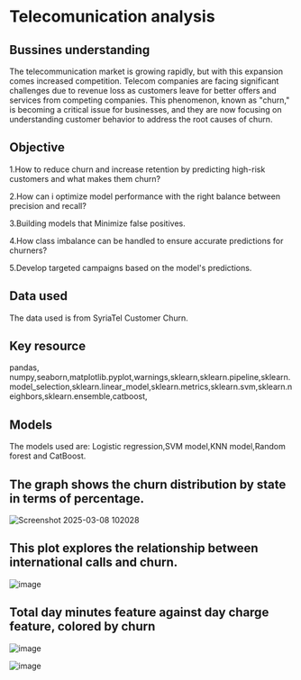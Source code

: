 # Telecomunication analysis

## Bussines understanding
The telecommunication market is growing rapidly, but with this expansion comes increased competition. Telecom companies are facing significant challenges due to revenue loss as customers leave for better offers and services from competing companies. This phenomenon, known as "churn," is becoming a critical issue for businesses, and they are now focusing on understanding customer behavior to address the root causes of churn.

## Objective
1.How to reduce churn and increase retention by predicting high-risk customers and what makes them churn?

2.How can i optimize model performance with the right balance between precision and recall?

3.Building models that Minimize false positives.

4.How class imbalance can be handled to ensure accurate predictions for churners?

5.Develop targeted campaigns based on the model's predictions.

## Data used 
The data used is from  SyriaTel Customer Churn.

## Key resource
pandas, numpy,seaborn,matplotlib.pyplot,warnings,sklearn,sklearn.pipeline,sklearn.model_selection,sklearn.linear_model,sklearn.metrics,sklearn.svm,sklearn.neighbors,sklearn.ensemble,catboost,

## Models
The models used are: Logistic regression,SVM model,KNN model,Random forest and CatBoost.


## The graph shows the churn distribution by state in terms of percentage.


![Screenshot 2025-03-08 102028](https://github.com/user-attachments/assets/099af0e4-546e-4a27-9827-1f4b7db412df)





## This plot explores the relationship between international calls and churn.




![image](https://github.com/user-attachments/assets/139e66bc-064a-44b4-a90f-d12c64c54a0b)





## Total day minutes feature against day charge feature, colored by churn




![image](https://github.com/user-attachments/assets/234cae25-9bd2-4ebf-aabe-cc210588e444)








![image](https://github.com/user-attachments/assets/3af08580-cb1c-4f75-96f0-5b932b5c575f)
